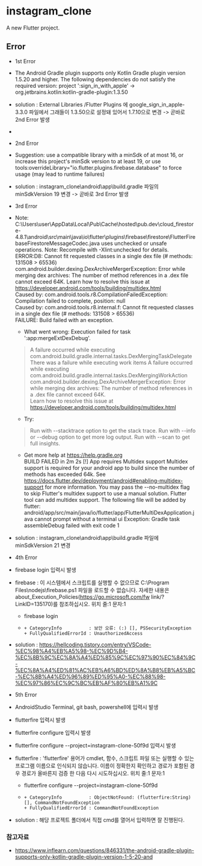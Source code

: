 # instagram_clone

A new Flutter project.

## Error
- 1st Error
- The Android Gradle plugin supports only Kotlin Gradle plugin version 1.5.20 and higher.
  The following dependencies do not satisfy the required version:
  project ':sign_in_with_apple' -> org.jetbrains.kotlin:kotlin-gradle-plugin:1.3.50
- solution : External Libraries /Flutter Plugins 에 google_sign_in_apple-3.3.0 파일에서 그래들이 1.3.50으로 설정돼 있어서 1.7.10으로 변경
-> 곧바로 2nd Error 발생
- 
- 2nd Error
- Suggestion: use a compatible library with a minSdk of at most 16,
  or increase this project's minSdk version to at least 19,
  or use tools:overrideLibrary="io.flutter.plugins.firebase.database" to force usage (may lead to runtime failures)
- solution : instagram_clone\android\app\build.gradle 파일의 minSdkVersion 19 변경
-> 곧바로 3rd Error 발생

- 3rd Error
- Note: C:\Users\user\AppData\Local\Pub\Cache\hosted\pub.dev\cloud_firestore-4.8.1\android\src\main\java\io\flutter\plugins\firebase\firestore\FlutterFirebaseFirestoreMessageCodec.java uses unchecked or unsafe operations.
  Note: Recompile with -Xlint:unchecked for details.
  ERROR:D8: Cannot fit requested classes in a single dex file (# methods: 131508 > 65536)
  com.android.builder.dexing.DexArchiveMergerException: Error while merging dex archives:
  The number of method references in a .dex file cannot exceed 64K.
  Learn how to resolve this issue at https://developer.android.com/tools/building/multidex.html <br>
  Caused by: com.android.tools.r8.CompilationFailedException: Compilation failed to complete, position: null <br>
  Caused by: com.android.tools.r8.internal.f: Cannot fit requested classes in a single dex file (# methods: 131508 > 65536) <br>
  FAILURE: Build failed with an exception. <br>
  * What went wrong:
    Execution failed for task ':app:mergeExtDexDebug'.
  > A failure occurred while executing com.android.build.gradle.internal.tasks.DexMergingTaskDelegate
  > There was a failure while executing work items
  > A failure occurred while executing com.android.build.gradle.internal.tasks.DexMergingWorkAction     
  > com.android.builder.dexing.DexArchiveMergerException: Error while merging dex archives:
  The number of method references in a .dex file cannot exceed 64K.  
  Learn how to resolve this issue at https://developer.android.com/tools/building/multidex.html
  * Try:
  > Run with --stacktrace option to get the stack trace.
  > Run with --info or --debug option to get more log output.
  > Run with --scan to get full insights.
  * Get more help at https://help.gradle.org <br>
  BUILD FAILED in 2m 2s
  [!] App requires Multidex support
  Multidex support is required for your android app to build since the number of methods has exceeded 64k. See https://docs.flutter.dev/deployment/android#enabling-multidex-support for more information. You may pass the --no-multidex flag to skip Flutter's multidex support to use a manual solution.
  Flutter tool can add multidex support. The following file will be added by flutter:
  android/app/src/main/java/io/flutter/app/FlutterMultiDexApplication.java
  cannot prompt without a terminal ui
  Exception: Gradle task assembleDebug failed with exit code 1
- solution : instagram_clone\android\app\build.gradle 파일에 minSdkVersion 21 변경

- 4th Error
- firebase login 입력시 발생
- firebase : 이 시스템에서 스크립트를 실행할 수 없으므로 C:\Program Files\nodejs\firebase.ps1 파일을 로드할 수 없습니다. 자세한 내용은 about_Execution_Policies(https://go.microsoft.com/fw
  link/?LinkID=135170)를 참조하십시오.
  위치 줄:1 문자:1
  + firebase login
  + ~~~~~~~~
    + CategoryInfo          : 보안 오류: (:) [], PSSecurityException
    + FullyQualifiedErrorId : UnauthorizedAccess
- solution : https://hellcoding.tistory.com/entry/VSCode-%EC%98%A4%EB%A5%98-%EC%9D%B4-%EC%8B%9C%EC%8A%A4%ED%85%9C%EC%97%90%EC%84%9C-%EC%8A%A4%ED%81%AC%EB%A6%BD%ED%8A%B8%EB%A5%BC-%EC%8B%A4%ED%96%89%ED%95%A0-%EC%88%98-%EC%97%86%EC%9C%BC%EB%AF%80%EB%A1%9C

- 5th Error
- AndroidStudio Terminal, git bash, powershell에 입력시 발생
- flutterfire 입력시 발생
- flutterfire configure 입력시 발생
- flutterfire configure --project=instagram-clone-50f9d 입력시 발생
- flutterfire : 'flutterfire' 용어가 cmdlet, 함수, 스크립트 파일 또는 실행할 수 있는 프로그램 이름으로 인식되지 않습니다. 이름이 정확한지 확인하고 경로가 포함된 경우 경로가 올바른지 검증
  한 다음 다시 시도하십시오.
  위치 줄:1 문자:1
  + flutterfire configure --project=instagram-clone-50f9d
  + ~~~~~~~~~~~
    + CategoryInfo          : ObjectNotFound: (flutterfire:String) [], CommandNotFoundException
    + FullyQualifiedErrorId : CommandNotFoundException
- solution : 해당 프로젝트 폴더에서 직접 cmd를 열어서 입력하면 잘 진행된다.

### 참고자료
- https://www.inflearn.com/questions/846331/the-android-gradle-plugin-supports-only-kotlin-gradle-plugin-version-1-5-20-and